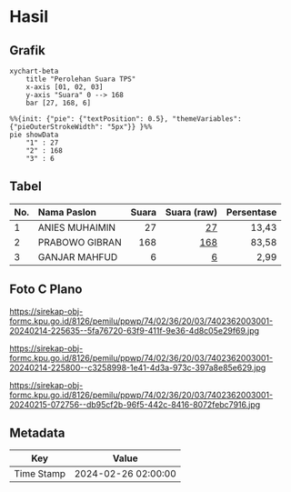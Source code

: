 # Hasil

## Grafik

```mermaid
xychart-beta
    title "Perolehan Suara TPS"
    x-axis [01, 02, 03]
    y-axis "Suara" 0 --> 168
    bar [27, 168, 6]
```

```mermaid
%%{init: {"pie": {"textPosition": 0.5}, "themeVariables": {"pieOuterStrokeWidth": "5px"}} }%%
pie showData
    "1" : 27
    "2" : 168
    "3" : 6
```

## Tabel

| No. | Nama Paslon    | Suara | Suara (raw) | Persentase |
|:--- |:-------------- | -----:| -----------:| ----------:|
| 1   | ANIES MUHAIMIN | 27    | [27][p-1]   | 13,43      |
| 2   | PRABOWO GIBRAN | 168   | [168][p-2]  | 83,58      |
| 3   | GANJAR MAHFUD  | 6     | [6][p-3]    | 2,99       |


[p-1]: https://github.com/gigit-pemilu/pemilu-2024-74-sulawesi-tenggara/blob/main/pilpres/hitung-suara/sub/74-sulawesi-tenggara/sub/02-konawe/sub/36-lalonggasumeeto/sub/2003-rapambinopaka/sub/001-tps/sub/paslon-1.txt
[p-2]: https://github.com/gigit-pemilu/pemilu-2024-74-sulawesi-tenggara/blob/main/pilpres/hitung-suara/sub/74-sulawesi-tenggara/sub/02-konawe/sub/36-lalonggasumeeto/sub/2003-rapambinopaka/sub/001-tps/sub/paslon-2.txt
[p-3]: https://github.com/gigit-pemilu/pemilu-2024-74-sulawesi-tenggara/blob/main/pilpres/hitung-suara/sub/74-sulawesi-tenggara/sub/02-konawe/sub/36-lalonggasumeeto/sub/2003-rapambinopaka/sub/001-tps/sub/paslon-3.txt

## Foto C Plano

https://sirekap-obj-formc.kpu.go.id/8126/pemilu/ppwp/74/02/36/20/03/7402362003001-20240214-225635--5fa76720-63f9-411f-9e36-4d8c05e29f69.jpg

https://sirekap-obj-formc.kpu.go.id/8126/pemilu/ppwp/74/02/36/20/03/7402362003001-20240214-225800--c3258998-1e41-4d3a-973c-397a8e85e629.jpg

https://sirekap-obj-formc.kpu.go.id/8126/pemilu/ppwp/74/02/36/20/03/7402362003001-20240215-072756--db95cf2b-96f5-442c-8416-8072febc7916.jpg


## Metadata

| Key        | Value               |
| ---------- | ------------------- |
| Time Stamp | 2024-02-26 02:00:00 |



